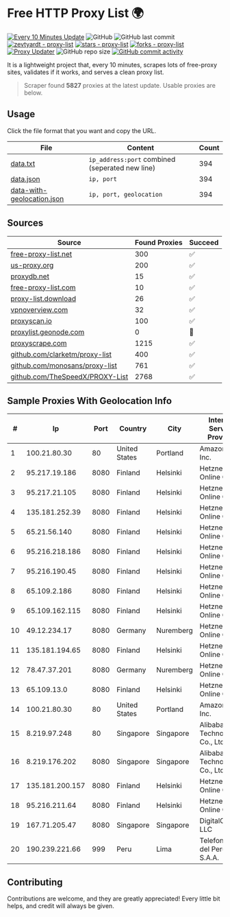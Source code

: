 
# Free HTTP Proxy List 🌍

[![Every 10 Minutes Update](https://github.com/mertguvencli/http-proxy-list/actions/workflows/main.yml/badge.svg?branch=main)](https://github.com/mertguvencli/http-proxy-list/actions/workflows/main.yml)
![GitHub](https://img.shields.io/github/license/mertguvencli/http-proxy-list)
![GitHub last commit](https://img.shields.io/github/last-commit/mertguvencli/http-proxy-list)
[![zevtyardt - proxy-list](https://img.shields.io/static/v1?label=zevtyardt&message=proxy-list&color=blue&logo=github)](https://github.com/zevtyardt/proxy-list "Go to GitHub repo")
[![stars - proxy-list](https://img.shields.io/github/stars/zevtyardt/proxy-list?style=social)](https://github.com/zevtyardt/proxy-list)
[![forks - proxy-list](https://img.shields.io/github/forks/zevtyardt/proxy-list?style=social)](https://github.com/zevtyardt/proxy-list)
[![Proxy Updater](https://github.com/zevtyardt/proxy-list/workflows/Proxy%20Updater/badge.svg)](https://github.com/zevtyardt/proxy-list/actions?query=workflow:"Proxy+Updater")
![GitHub repo size](https://img.shields.io/github/repo-size/zevtyardt/proxy-list)
[![GitHub commit activity](https://img.shields.io/github/commit-activity/m/zevtyardt/proxy-list?logo=commits)](https://github.com/zevtyardt/proxy-list/commits/main)

It is a lightweight project that, every 10 minutes, scrapes lots of free-proxy sites, validates if it works, and serves a clean proxy list.

> Scraper found **5827** proxies at the latest update. Usable proxies are below.

## Usage

Click the file format that you want and copy the URL.

|File|Content|Count|
|----|-------|-----|
|[data.txt](https://raw.githubusercontent.com/mertguvencli/http-proxy-list/main/proxy-list/data.txt)|`ip_address:port` combined (seperated new line)|394|
|[data.json](https://raw.githubusercontent.com/mertguvencli/http-proxy-list/main/proxy-list/data.json)|`ip, port`|394|
|[data-with-geolocation.json](https://raw.githubusercontent.com/mertguvencli/http-proxy-list/main/proxy-list/data-with-geolocation.json)|`ip, port, geolocation`|394|

## Sources

|Source|Found Proxies|Succeed|
|------|-------------|-------|
|[free-proxy-list.net](https://free-proxy-list.net)|300|✅|
|[us-proxy.org](https://www.us-proxy.org)|200|✅|
|[proxydb.net](http://proxydb.net)|15|✅|
|[free-proxy-list.com](https://free-proxy-list.com/?page=&port=&type%5B%5D=http&type%5B%5D=https&up_time=0&search=Search)|10|✅|
|[proxy-list.download](https://www.proxy-list.download/HTTP)|26|✅|
|[vpnoverview.com](https://vpnoverview.com/privacy/anonymous-browsing/free-proxy-servers)|32|✅|
|[proxyscan.io](https://www.proxyscan.io)|100|✅|
|[proxylist.geonode.com](https://proxylist.geonode.com/api/proxy-list?limit=300&page=1&sort_by=lastChecked&sort_type=desc&protocols=http,https)|0|🚫|
|[proxyscrape.com](https://api.proxyscrape.com/v2/?request=displayproxies&protocol=http&timeout=10000&country=all&ssl=all&anonymity=all)|1215|✅|
|[github.com/clarketm/proxy-list](https://raw.githubusercontent.com/clarketm/proxy-list/master/proxy-list-raw.txt)|400|✅|
|[github.com/monosans/proxy-list](https://raw.githubusercontent.com/monosans/proxy-list/main/proxies/http.txt)|761|✅|
|[github.com/TheSpeedX/PROXY-List](https://raw.githubusercontent.com/TheSpeedX/PROXY-List/master/http.txt)|2768|✅|


## Sample Proxies With Geolocation Info

|#|Ip|Port|Country|City|Internet Service Provider|
|-|--|----|-------|----|-------------------------|
|1|100.21.80.30|80|United States|Portland|Amazon.com, Inc.|
|2|95.217.19.186|8080|Finland|Helsinki|Hetzner Online GmbH|
|3|95.217.21.105|8080|Finland|Helsinki|Hetzner Online GmbH|
|4|135.181.252.39|8080|Finland|Helsinki|Hetzner Online GmbH|
|5|65.21.56.140|8080|Finland|Helsinki|Hetzner Online GmbH|
|6|95.216.218.186|8080|Finland|Helsinki|Hetzner Online GmbH|
|7|95.216.190.45|8080|Finland|Helsinki|Hetzner Online GmbH|
|8|65.109.2.186|8080|Finland|Helsinki|Hetzner Online GmbH|
|9|65.109.162.115|8080|Finland|Helsinki|Hetzner Online GmbH|
|10|49.12.234.17|8080|Germany|Nuremberg|Hetzner Online GmbH|
|11|135.181.194.65|8080|Finland|Helsinki|Hetzner Online GmbH|
|12|78.47.37.201|8080|Germany|Nuremberg|Hetzner Online GmbH|
|13|65.109.13.0|8080|Finland|Helsinki|Hetzner Online GmbH|
|14|100.21.80.30|80|United States|Portland|Amazon.com, Inc.|
|15|8.219.97.248|80|Singapore|Singapore|Alibaba (US) Technology Co., Ltd.|
|16|8.219.176.202|8080|Singapore|Singapore|Alibaba (US) Technology Co., Ltd.|
|17|135.181.200.157|8080|Finland|Helsinki|Hetzner Online GmbH|
|18|95.216.211.64|8080|Finland|Helsinki|Hetzner Online GmbH|
|19|167.71.205.47|8080|Singapore|Singapore|DigitalOcean, LLC|
|20|190.239.221.66|999|Peru|Lima|Telefonica del Peru S.A.A.|



## Contributing

Contributions are welcome, and they are greatly appreciated! Every
little bit helps, and credit will always be given.

